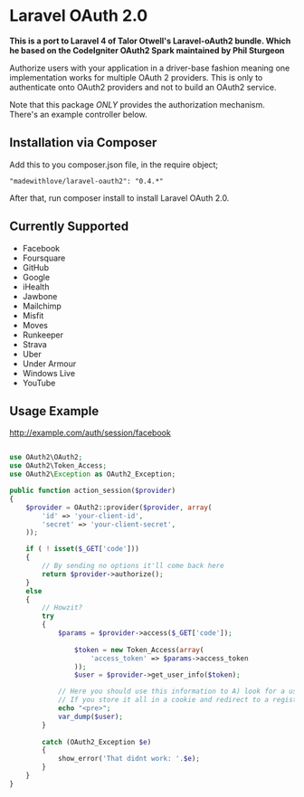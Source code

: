 # Laravel OAuth 2.0

**This is a port to Laravel 4 of Talor Otwell's Laravel-oAuth2 bundle. Which he based on the CodeIgniter OAuth2 Spark maintained by Phil Sturgeon**

Authorize users with your application in a driver-base fashion meaning one implementation works for multiple OAuth 2 providers. This is only to authenticate onto OAuth2 providers and not to build an OAuth2 service.

Note that this package *ONLY* provides the authorization mechanism. There's an example controller below.

## Installation via Composer

Add this to you composer.json file, in the require object;

    "madewithlove/laravel-oauth2": "0.4.*"

After that, run composer install to install Laravel OAuth 2.0.

## Currently Supported

- Facebook
- Foursquare
- GitHub
- Google
- iHealth
- Jawbone
- Mailchimp
- Misfit
- Moves
- Runkeeper
- Strava
- Uber
- Under Armour
- Windows Live
- YouTube

## Usage Example

http://example.com/auth/session/facebook

```php

use OAuth2\OAuth2;
use OAuth2\Token_Access;
use OAuth2\Exception as OAuth2_Exception;

public function action_session($provider)
{
	$provider = OAuth2::provider($provider, array(
		'id' => 'your-client-id',
		'secret' => 'your-client-secret',
	));

	if ( ! isset($_GET['code']))
	{
		// By sending no options it'll come back here
		return $provider->authorize();
	}
	else
	{
		// Howzit?
		try
		{
			$params = $provider->access($_GET['code']);
			
        		$token = new Token_Access(array(
        			'access_token' => $params->access_token
        		));
        		$user = $provider->get_user_info($token);

			// Here you should use this information to A) look for a user B) help a new user sign up with existing data.
			// If you store it all in a cookie and redirect to a registration page this is crazy-simple.
			echo "<pre>";
			var_dump($user);
		}
		
		catch (OAuth2_Exception $e)
		{
			show_error('That didnt work: '.$e);
		}
	}
}
```
